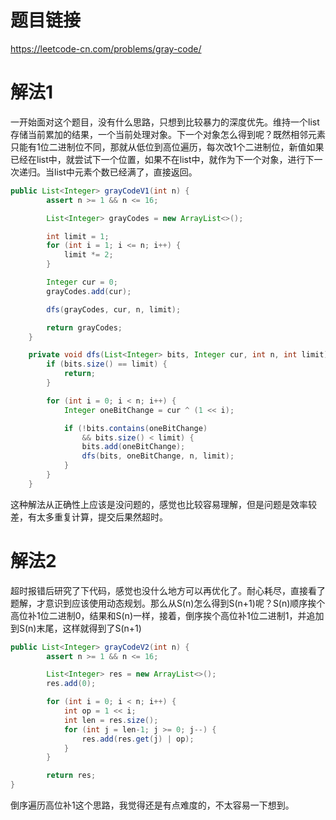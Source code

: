 # 题目链接
https://leetcode-cn.com/problems/gray-code/

# 解法1
一开始面对这个题目，没有什么思路，只想到比较暴力的深度优先。维持一个list存储当前累加的结果，一个当前处理对象。下一个对象怎么得到呢？既然相邻元素只能有1位二进制位不同，那就从低位到高位遍历，每次改1个二进制位，新值如果已经在list中，就尝试下一个位置，如果不在list中，就作为下一个对象，进行下一次递归。当list中元素个数已经满了，直接返回。

```java
public List<Integer> grayCodeV1(int n) {
		assert n >= 1 && n <= 16;

		List<Integer> grayCodes = new ArrayList<>();

		int limit = 1;
		for (int i = 1; i <= n; i++) {
			limit *= 2;
		}

		Integer cur = 0;
		grayCodes.add(cur);

		dfs(grayCodes, cur, n, limit);

		return grayCodes;
	}

	private void dfs(List<Integer> bits, Integer cur, int n, int limit) {
		if (bits.size() == limit) {
			return;
		}

		for (int i = 0; i < n; i++) {
			Integer oneBitChange = cur ^ (1 << i);

			if (!bits.contains(oneBitChange)
				&& bits.size() < limit) {
				bits.add(oneBitChange);
				dfs(bits, oneBitChange, n, limit);
			}
		}
	}
```

这种解法从正确性上应该是没问题的，感觉也比较容易理解，但是问题是效率较差，有太多重复计算，提交后果然超时。

# 解法2
超时报错后研究了下代码，感觉也没什么地方可以再优化了。耐心耗尽，直接看了题解，才意识到应该使用动态规划。那么从S(n)怎么得到S(n+1)呢？S(n)顺序挨个高位补1位二进制0，结果和S(n)一样，接着，倒序挨个高位补1位二进制1，并追加到S(n)末尾，这样就得到了S(n+1)

```java
public List<Integer> grayCodeV2(int n) {
		assert n >= 1 && n <= 16;

		List<Integer> res = new ArrayList<>();
		res.add(0);

		for (int i = 0; i < n; i++) {
			int op = 1 << i;
			int len = res.size();
			for (int j = len-1; j >= 0; j--) {
				res.add(res.get(j) | op);
			}
		}

		return res;
}
```
倒序遍历高位补1这个思路，我觉得还是有点难度的，不太容易一下想到。